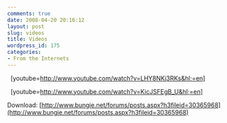 ```yaml
---
comments: true
date: 2008-04-20 20:16:12
layout: post
slug: videos
title: Videos
wordpress_id: 175
categories:
- From the Internets
---
```


  [youtube=http://www.youtube.com/watch?v=LHY8NKj3RKs&hl;=en] 


  [youtube=http://www.youtube.com/watch?v=KicJSFEgB_U&hl;=en] 


Download: [http://www.bungie.net/forums/posts.aspx?h3fileid=30365968](http://www.bungie.net/forums/posts.aspx?h3fileid=30365968)
